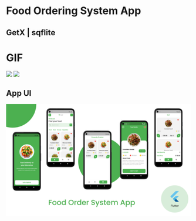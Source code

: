 # Food Ordering System App

## GetX | sqflite


# GIF

<img src="https://github.com/RomitKatrodiya/Food_Ordering_System_App/blob/master/screenshots/food-order-system.GIF" style=" height:650px; " data-target="animated-image.originalImage"> <img src="https://github.com/RomitKatrodiya/Food_Ordering_System_App/blob/master/screenshots/Screenrecording-20221205-124643.GIF" style=" height:650px; " data-target="animated-image.originalImage">


## App UI

![App UI](/screenshots/Food-Ordering-System.jpg)